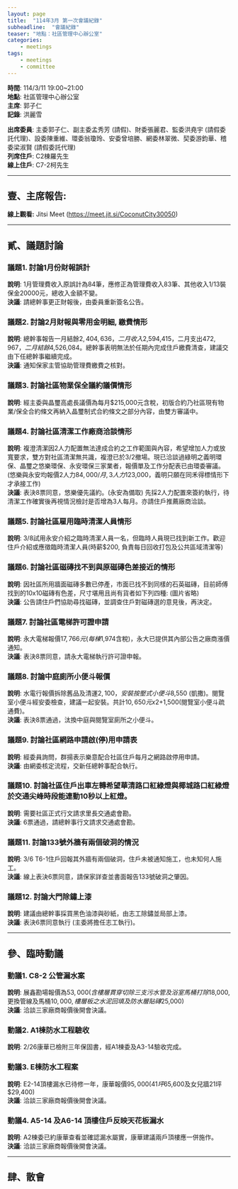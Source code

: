 ```yaml
---
layout: page
title:  "114年3月 第一次會議紀錄"
subheadline:  "會議紀錄"
teaser: "地點：社區管理中心辦公室"
categories:
    - meetings
tags:
    - meetings
    - committee
---
```

**時間**: 114/3/11 19:00~21:00<br>
**地點**: 社區管理中心辦公室<br>
**主席**: 郭子仁<br>
**記錄**: 洪麗雪<br>

**出席委員**: 主委郭子仁、副主委孟秀芳 (請假)、財委張麗君、監委洪堯宇 (請假委託代理)、設委陳重維、環委翁瓊玲、安委曾培勝、網委林翠微、契委游鈞華、稽委梁淑賢 (請假委託代理)<br>
**列席住戶**: C2棟羅先生<br>
**線上住戶**: C7-2柯先生<br>

---
## 壹、主席報告: 
**線上觀看:**  Jitsi Meet (https://meet.jit.si/CoconutCity30050)

---
## 貳、議題討論

### 議題1. 討論1月份財報誤計
**說明**: 1月管理費收入原誤計為84筆，應修正為管理費收入83筆、其他收入1/13裝保金20000元，總收入金額不變。<br>
**決議**: 請總幹事更正財報後，由委員重新簽名公告。<br>

### 議題2. 討論2月財報與零用金明細, 繳費情形
**說明**: 總幹事報告一月結餘$2,404,636，二月收入$2,594,415，二月支出$472,967，二月結餘$4,526,084。總幹事表明無法於任期內完成住戶繳費清查，建議交由下任總幹事繼續完成。<br>
**決議**: 通知保家主管協助管理費繳費之核對。<br>

### 議題3. 討論社區物業保全議約議價情形
**說明**: 經主委與晶璽高處長議價為每月$215,000元含稅，初版合約乃社區現有物業/保全合約條文再納入晶璽制式合約條文之部分內容，由雙方審議中。<br>

### 議題4. 討論社區清潔工作廠商洽談情形
**說明**: 複澄清潔因2人力配置無法達成合約之工作範圍與內容，希望增加人力或放寬要求，雙方對社區清潔無共識，複澄已於3/2撤場。現已洽談過綠明之義明環保、晶璽之悠樂環保、永安環保三家業者，報價單及工作分配表已由環委審議。(悠樂與永安均報價2人力$84,000/月, 3人力$123,000，義明只願在同禾得標情形下才承接工作)<br>
**決議**: 表決8票同意，悠樂優先議約。(永安為備取) 先採2人力配置來簽約執行，待清潔工作確實後再視情況檢討是否增為3人每月。亦請住戶推薦廠商洽談。<br>

### 議題5. 討論社區雇用臨時清潔人員情形
**說明**: 3/8試用永安介紹之臨時清潔人員一名，但臨時人員現已找到新工作。歡迎住戶介紹或應徵臨時清潔人員(時薪$200, 負責每日回收打包及公共區域清潔等)<br>

### 議題6. 討論社區磁磚找不到與原磁磚色差接近的情形
**說明**: 因社區所用牆面磁磚多數已停產，市面已找不到同樣的石英磁磚，目前師傅找到的10x10磁磚有色差，尺寸堪用且尚有貨者如下列四種: (圖片省略)<br>
**決議**: 公告請住戶們協助尋找磁磚，並調查住戶對磁磚選的意見後，再決定。<br>

### 議題7. 討論社區電梯許可證申請
**說明**: 永大電梯報價$17,766元 (每棟$1,974含稅)，永大已提供其內部公告之廠商漲價通知。<br>
**決議**: 表決8票同意，請永大電梯執行許可證申報。<br>

### 議題8. 討論中庭廁所小便斗報價
**說明**: 水電行報價拆除舊品及清運$2,100，安裝按壓式小便斗$8,550 (凱撒)。閱覽室小便斗經安委檢查，建議一起安裝。共計$10,650元 x2 +$1,500(閱覽室小便斗疏通費)。<br>
**決議**: 表決8票通過，汰換中庭與閱覽室廁所之小便斗。<br>

### 議題9. 討論社區網路申請啟(停)用申請表
**說明**: 經委員詢問，群揚表示樂意配合社區住戶每月之網路啟停用申請。<br>
**決議**: 由網委核定流程，交新任總幹事配合執行。<br>

### 議題10. 討論社區住戶出車左轉希望華清路口紅綠燈與椰城路口紅綠燈於交通尖峰時段能連動10秒以上紅燈。
**說明**: 需要社區正式行文請求里長交通處會勘。<br>
**決議**: 6票通過，請總幹事行文請求交通處會勘。<br>

### 議題11. 討論133號外牆有兩個破洞的情況
**說明**: 3/6 T6-1住戶回報其外牆有兩個破洞，住戶未被通知施工，也未知何人施工。<br>
**決議**: 線上表決6票同意，請保家詳查並書面報告133號破洞之肇因。<br>

### 議題12. 討論大門除鏽上漆
**說明**: 建議由總幹事採買黑色油漆與砂紙，由志工除鏽並局部上漆。<br>
**決議**: 表決6票同意執行 (主委將擔任志工執行)。<br>

---
## 參、臨時動議

### 動議1. C8-2 公管漏水案
**說明**: 展鑫勘場報價為$53,000 (含樓層貫穿切除三支污水管及浴室馬桶打除$18,000, 更換管線及馬桶$10,000, 樓層板之水泥回填及防水層貼磚$25,000)<br>
**決議**: 洽談三家廠商報價後開會決議。<br>

### 動議2. A1棟防水工程驗收
**說明**: 2/26康華已檢附三年保固書，經A1棟委及A3-14驗收完成。

### 動議3. E棟防水工程案
**說明**: E2-14頂樓漏水已待修一年，康華報價$95,000 (41坪$65,600及女兒牆21坪$29,400)<br>
**決議**: 洽談三家廠商報價後開會決議。<br>

### 動議4. A5-14 及A6-14 頂樓住戶反映天花板漏水
**說明**: A2棟委已約康華查看並確認漏水屬實，康華建議兩戶頂樓應一併施作。<br>
**決議**: 洽談三家廠商報價後開會決議。<br>

---
## 肆、散會

